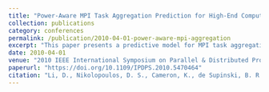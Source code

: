 ```yaml
---
title: "Power-Aware MPI Task Aggregation Prediction for High-End Computing Systems"
collection: publications
category: conferences
permalink: /publication/2010-04-01-power-aware-mpi-aggregation
excerpt: "This paper presents a predictive model for MPI task aggregation in power-aware HPC systems, improving energy efficiency without sacrificing performance."
date: 2010-04-01
venue: "2010 IEEE International Symposium on Parallel & Distributed Processing (IPDPS)"
paperurl: "https://doi.org/10.1109/IPDPS.2010.5470464"
citation: "Li, D., Nikolopoulos, D. S., Cameron, K., de Supinski, B. R., & Schulz, M. (2010). \"Power-Aware MPI Task Aggregation Prediction for High-End Computing Systems.\" *IPDPS 2010*, 1–12. https://doi.org/10.1109/IPDPS.2010.5470464"
---
```

